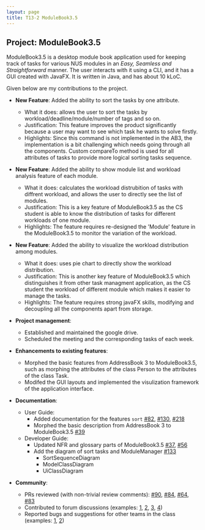```yaml
---
layout: page
title: T13-2 ModuleBook3.5
---
```


## Project: ModuleBook3.5

ModuleBook3.5 is a desktop module book application used for keeping track of tasks for various NUS modules
in an *Easy, Seamless and Straightforward* manner. 
The user interacts with it using a CLI, and it has a GUI created with JavaFX. It is written in Java, and has about 10 kLoC.

Given below are my contributions to the project.

* **New Feature**: Added the ability to sort the tasks by one attribute.
  * What it does: allows the user to sort the tasks by workload/deadline/module/number of tags and so on.
  * Justification: This feature improves the product significantly because a user may want to see which task he wants to solve firstly. 
  * Highlights: Since this command is not implemented in the AB3, the implementation is a bit challenging which needs going through all the components. 
	Custom compareTo method is used for all attributes of tasks to provide more logical sorting tasks sequence. 

* **New Feature**: Added the ability to show module list and workload analysis feature of each module.
  * What it does: calculates the workload distrubition of tasks with diffrent workload, and allows the user to directly see the list of modules.
  * Justification: This is a key feature of ModuleBook3.5 as the CS student is able to know the distribution of tasks for different workloads of one module.
  * Highlights: The feature requires re-designed the 'Module' feature in the ModuleBook3.5 to monitor the variation of the workload. 

* **New Feature**: Added the ability to visualize the workload distribution among modules.
  * What it does: uses pie chart to directly show the workload distribution.
  * Justification: This is another key feature of ModuleBook3.5 which distinguishes it from other task managment application, as the CS student the workload of different module which makes it easier to manage the tasks.
  * Highlights: The feature requires strong javaFX skills, modifying and decoupling all the components apart from storage.

* **Project management**:
  * Established and maintained the google drive.
  * Scheduled the meeting and the corresponding tasks of each week.

* **Enhancements to existing features**:
  * Morphed the basic features from AddressBook 3 to ModuleBook3.5, such as morphing the attributes of the class Person to the attributes of the class Task.
  * Modifed the GUI layouts and implemented the visulization framework of the application interface.

* **Documentation**:
  * User Guide:
    * Added documentation for the features `sort` [\#82](https://github.com/AY2021S2-CS2103T-T13-2/tp/pull/82), [\#130](https://github.com/AY2021S2-CS2103T-T13-2/tp/pull/130), [\#218](https://github.com/AY2021S2-CS2103T-T13-2/tp/pull/218)
    * Morphed the basic description from AddressBook 3 to ModuleBook3.5 [\#39](https://github.com/AY2021S2-CS2103T-T13-2/tp/pull/39)
  * Developer Guide:
    * Updated NFR and glossary parts of ModuleBook3.5 [\#37](https://github.com/AY2021S2-CS2103T-T13-2/tp/pull/37), [\#56](https://github.com/AY2021S2-CS2103T-T13-2/tp/pull/56)
    * Add the diagram of sort tasks and ModuleManager [\#133](https://github.com/AY2021S2-CS2103T-T13-2/tp/pull/133) 
        * SortSequenceDiagram
    	* ModelClassDiagram
    	* UiClassDiagram

* **Community**:
  * PRs reviewed (with non-trivial review comments): [\#90](https://github.com/AY2021S2-CS2103T-T13-2/tp/pull/90), [\#84](https://github.com/AY2021S2-CS2103T-T13-2/tp/pull/84), [\#64](https://github.com/AY2021S2-CS2103T-T13-2/tp/pull/64), [\#83](https://github.com/AY2021S2-CS2103T-T13-2/tp/pull/83)
  * Contributed to forum discussions (examples: [1](https://github.com/nus-cs2103-AY2021S2/forum/issues/137), [2](https://github.com/nus-cs2103-AY2021S2/forum/issues/245), [3](https://github.com/nus-cs2103-AY2021S2/forum/issues/206), [4](https://github.com/nus-cs2103-AY2021S2/forum/issues/15))
  * Reported bugs and suggestions for other teams in the class (examples: [1](https://github.com/AY2021S2-CS2103T-W10-4/tp/issues/220), [2](https://github.com/AY2021S2-CS2103T-W10-4/tp/issues/219))
  
